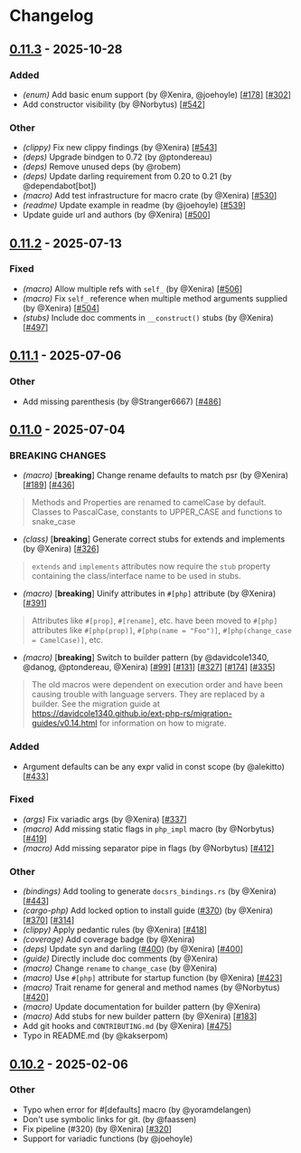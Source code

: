 # Changelog

## [0.11.3](https://github.com/davidcole1340/ext-php-rs/compare/ext-php-rs-derive-v0.11.2...ext-php-rs-derive-v0.11.3) - 2025-10-28

### Added
- *(enum)* Add basic enum support (by @Xenira, @joehoyle) [[#178](https://github.com/davidcole1340/ext-php-rs/issues/178)] [[#302](https://github.com/davidcole1340/ext-php-rs/issues/302)] 
- Add constructor visibility (by @Norbytus) [[#542](https://github.com/davidcole1340/ext-php-rs/issues/542)] 

### Other
- *(clippy)* Fix new clippy findings (by @Xenira) [[#543](https://github.com/davidcole1340/ext-php-rs/issues/543)] 
- *(deps)* Upgrade bindgen to 0.72 (by @ptondereau)
- *(deps)* Remove unused deps (by @robem)
- *(deps)* Update darling requirement from 0.20 to 0.21 (by @dependabot[bot])
- *(macro)* Add test infrastructure for macro crate (by @Xenira) [[#530](https://github.com/davidcole1340/ext-php-rs/issues/530)] 
- *(readme)* Update example in readme (by @joehoyle) [[#539](https://github.com/davidcole1340/ext-php-rs/issues/539)] 
- Update guide url and authors (by @Xenira) [[#500](https://github.com/davidcole1340/ext-php-rs/issues/500)] 
## [0.11.2](https://github.com/davidcole1340/ext-php-rs/compare/ext-php-rs-derive-v0.11.1...ext-php-rs-derive-v0.11.2) - 2025-07-13

### Fixed
- *(macro)* Allow multiple refs with `self_` (by @Xenira) [[#506](https://github.com/davidcole1340/ext-php-rs/issues/506)] 
- *(macro)* Fix `self_` reference when multiple method arguments supplied (by @Xenira) [[#504](https://github.com/davidcole1340/ext-php-rs/issues/504)] 
- *(stubs)* Include doc comments in `__construct()` stubs (by @Xenira) [[#497](https://github.com/davidcole1340/ext-php-rs/issues/497)] 

## [0.11.1](https://github.com/davidcole1340/ext-php-rs/compare/ext-php-rs-derive-v0.11.0...ext-php-rs-derive-v0.11.1) - 2025-07-06

### Other
- Add missing parenthesis (by @Stranger6667) [[#486](https://github.com/davidcole1340/ext-php-rs/issues/486)] 

## [0.11.0](https://github.com/davidcole1340/ext-php-rs/compare/ext-php-rs-derive-v0.10.2...ext-php-rs-derive-v0.11.0) - 2025-07-04

### BREAKING CHANGES

- *(macro)* [**breaking**] Change rename defaults to match psr (by @Xenira) [[#189](https://github.com/davidcole1340/ext-php-rs/issues/189)] [[#436](https://github.com/davidcole1340/ext-php-rs/issues/436)] 
> Methods and Properties are renamed to camelCase by default. Classes to PascalCase, constants to UPPER_CASE and functions to snake_case
- *(class)* [**breaking**] Generate correct stubs for extends and implements (by @Xenira) [[#326](https://github.com/davidcole1340/ext-php-rs/issues/326)] 
> `extends` and `implements` attributes now require the `stub` property containing the class/interface name to be used in stubs.
- *(macro)* [**breaking**] Uinify attributes in `#[php]` attribute (by @Xenira) [[#391](https://github.com/davidcole1340/ext-php-rs/issues/391)] 
> Attributes like `#[prop]`, `#[rename]`, etc. have been moved to `#[php]` attributes like `#[php(prop)]`, `#[php(name = "Foo")]`, `#[php(change_case = CamelCase)]`, etc.
- *(macro)* [**breaking**] Switch to builder pattern (by @davidcole1340, @danog, @ptondereau, @Xenira) [[#99](https://github.com/davidcole1340/ext-php-rs/issues/99)] [[#131](https://github.com/davidcole1340/ext-php-rs/issues/131)] [[#327](https://github.com/davidcole1340/ext-php-rs/issues/327)] [[#174](https://github.com/davidcole1340/ext-php-rs/issues/174)] [[#335](https://github.com/davidcole1340/ext-php-rs/issues/335)] 
> The old macros were dependent on execution order and have been causing trouble with language servers. They are replaced by a builder. See the migration guide at https://davidcole1340.github.io/ext-php-rs/migration-guides/v0.14.html for information on how to migrate.

### Added
- Argument defaults can be any expr valid in const scope (by @alekitto) [[#433](https://github.com/davidcole1340/ext-php-rs/issues/433)] 

### Fixed
- *(args)* Fix variadic args (by @Xenira) [[#337](https://github.com/davidcole1340/ext-php-rs/issues/337)] 
- *(macro)* Add missing static flags in `php_impl` macro (by @Norbytus) [[#419](https://github.com/davidcole1340/ext-php-rs/issues/419)] 
- *(macro)* Add missing separator pipe in flags (by @Norbytus) [[#412](https://github.com/davidcole1340/ext-php-rs/issues/412)] 

### Other
- *(bindings)* Add tooling to generate `docsrs_bindings.rs` (by @Xenira) [[#443](https://github.com/davidcole1340/ext-php-rs/issues/443)] 
- *(cargo-php)* Add locked option to install guide ([#370](https://github.com/davidcole1340/ext-php-rs/pull/370)) (by @Xenira) [[#370](https://github.com/davidcole1340/ext-php-rs/issues/370)] [[#314](https://github.com/davidcole1340/ext-php-rs/issues/314)] 
- *(clippy)* Apply pedantic rules (by @Xenira) [[#418](https://github.com/davidcole1340/ext-php-rs/issues/418)] 
- *(coverage)* Add coverage badge (by @Xenira)
- *(deps)* Update syn and darling ([#400](https://github.com/davidcole1340/ext-php-rs/pull/400)) (by @Xenira) [[#400](https://github.com/davidcole1340/ext-php-rs/issues/400)] 
- *(guide)* Directly include doc comments (by @Xenira)
- *(macro)* Change `rename` to `change_case` (by @Xenira)
- *(macro)* Use `#[php]` attribute for startup function (by @Xenira) [[#423](https://github.com/davidcole1340/ext-php-rs/issues/423)] 
- *(macro)* Trait rename for general and method names (by @Norbytus) [[#420](https://github.com/davidcole1340/ext-php-rs/issues/420)] 
- *(macro)* Update documentation for builder pattern (by @Xenira)
- *(macro)* Add stubs for new builder pattern (by @Xenira) [[#183](https://github.com/davidcole1340/ext-php-rs/issues/183)] 
- Add git hooks and `CONTRIBUTING.md` (by @Xenira) [[#475](https://github.com/davidcole1340/ext-php-rs/issues/475)] 
- Typo in README.md (by @kakserpom)

## [0.10.2](https://github.com/davidcole1340/ext-php-rs/compare/ext-php-rs-derive-v0.10.1...ext-php-rs-derive-v0.10.2) - 2025-02-06

### Other
- Typo when error for #[defaults] macro (by @yoramdelangen)
- Don't use symbolic links for git. (by @faassen)
- Fix pipeline (#320) (by @Xenira) [[#320](https://github.com/davidcole1340/ext-php-rs/issues/320)] 
- Support for variadic functions (by @joehoyle)
